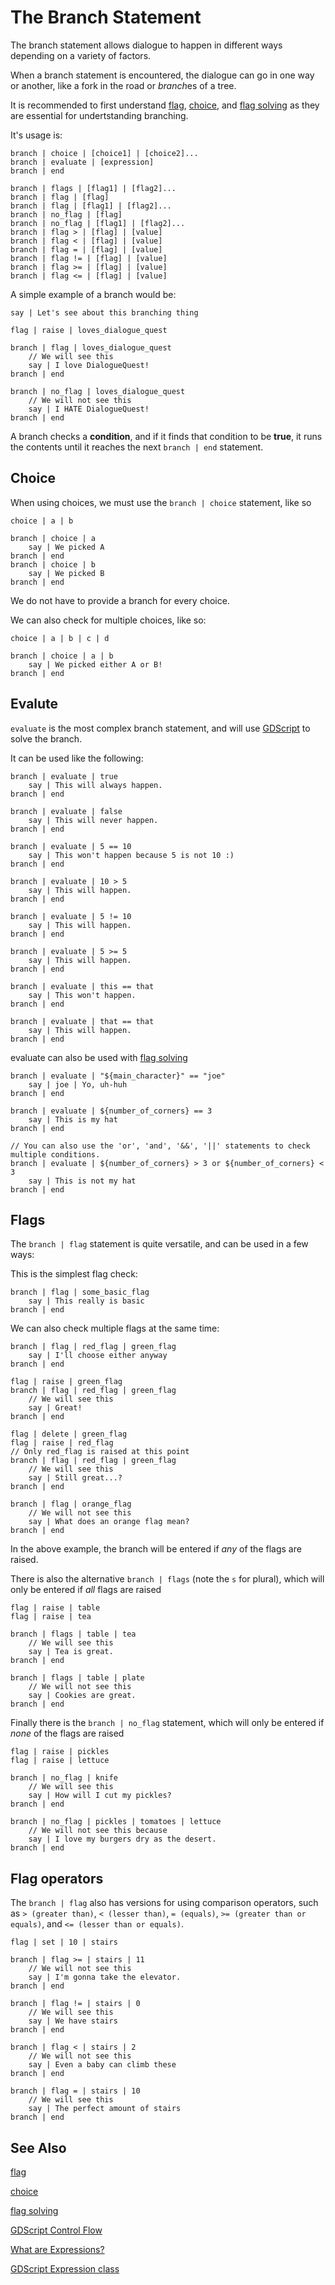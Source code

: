 # The Branch Statement

The branch statement allows dialogue to happen in different ways depending on a variety of factors.

When a branch statement is encountered, the dialogue can go in one way or another, like a fork in the road or *branch*es of a tree.

It is recommended to first understand [flag](#the-flag-statement), [choice](#the-choice-statement), and [flag solving](#flag-solving) as they are essential for undertstanding branching.

It's usage is:

```
branch | choice | [choice1] | [choice2]...
branch | evaluate | [expression]
branch | end

branch | flags | [flag1] | [flag2]...
branch | flag | [flag]
branch | flag | [flag1] | [flag2]...
branch | no_flag | [flag]
branch | no_flag | [flag1] | [flag2]...
branch | flag > | [flag] | [value]
branch | flag < | [flag] | [value]
branch | flag = | [flag] | [value]
branch | flag != | [flag] | [value]
branch | flag >= | [flag] | [value]
branch | flag <= | [flag] | [value]
```

A simple example of a branch would be:

```
say | Let's see about this branching thing

flag | raise | loves_dialogue_quest

branch | flag | loves_dialogue_quest
    // We will see this
    say | I love DialogueQuest!
branch | end

branch | no_flag | loves_dialogue_quest
    // We will not see this
    say | I HATE DialogueQuest!
branch | end
```

A branch checks a **condition**, and if it finds that condition to be **true**, it runs the contents until it reaches the next `branch | end` statement.

## Choice

When using choices, we must use the `branch | choice` statement, like so

```
choice | a | b

branch | choice | a
    say | We picked A
branch | end
branch | choice | b
    say | We picked B
branch | end
```

We do not have to provide a branch for every choice.

We can also check for multiple choices, like so:

```
choice | a | b | c | d

branch | choice | a | b
    say | We picked either A or B!
branch | end
```

## Evalute

`evaluate` is the most complex branch statement, and will use [GDScript](https://docs.godotengine.org/en/stable/tutorials/scripting/gdscript/gdscript_basics.html#statements-and-control-flow) to solve the branch.

It can be used like the following:

```
branch | evaluate | true
    say | This will always happen.
branch | end

branch | evaluate | false
    say | This will never happen.
branch | end

branch | evaluate | 5 == 10
    say | This won't happen because 5 is not 10 :)
branch | end

branch | evaluate | 10 > 5
    say | This will happen.
branch | end

branch | evaluate | 5 != 10
    say | This will happen.
branch | end

branch | evaluate | 5 >= 5
    say | This will happen.
branch | end

branch | evaluate | this == that
    say | This won't happen.
branch | end

branch | evaluate | that == that
    say | This will happen.
branch | end

```

evaluate can also be used with [flag solving](#flag-solving)

```
branch | evaluate | "${main_character}" == "joe"
    say | joe | Yo, uh-huh
branch | end

branch | evaluate | ${number_of_corners} == 3
    say | This is my hat
branch | end

// You can also use the 'or', 'and', '&&', '||' statements to check multiple conditions.
branch | evaluate | ${number_of_corners} > 3 or ${number_of_corners} < 3
    say | This is not my hat
branch | end
```

## Flags

The `branch | flag` statement is quite versatile, and can be used in a few ways:

This is the simplest flag check:

```
branch | flag | some_basic_flag
    say | This really is basic
branch | end
```

We can also check multiple flags at the same time:

```
branch | flag | red_flag | green_flag
    say | I'll choose either anyway
branch | end

flag | raise | green_flag
branch | flag | red_flag | green_flag
    // We will see this
    say | Great!
branch | end

flag | delete | green_flag
flag | raise | red_flag
// Only red_flag is raised at this point
branch | flag | red_flag | green_flag
    // We will see this
    say | Still great...?
branch | end

branch | flag | orange_flag
    // We will not see this
    say | What does an orange flag mean?
branch | end
```

In the above example, the branch will be entered if *any* of the flags are raised.

There is also the alternative `branch | flags` (note the `s` for plural), which will only be entered if *all* flags are raised

```
flag | raise | table
flag | raise | tea

branch | flags | table | tea
    // We will see this
    say | Tea is great.
branch | end

branch | flags | table | plate
    // We will not see this
    say | Cookies are great.
branch | end
```

Finally there is the `branch | no_flag` statement, which will only be entered if *none* of the flags are raised

```
flag | raise | pickles
flag | raise | lettuce

branch | no_flag | knife
    // We will see this
    say | How will I cut my pickles?
branch | end

branch | no_flag | pickles | tomatoes | lettuce
    // We will not see this because
    say | I love my burgers dry as the desert.
branch | end
```

## Flag operators

The `branch | flag` also has versions for using comparison operators, such as `> (greater than)`, `< (lesser than)`, `= (equals)`, `>= (greater than or equals)`, and `<= (lesser than or equals)`.

```
flag | set | 10 | stairs

branch | flag >= | stairs | 11
    // We will not see this
    say | I'm gonna take the elevator.
branch | end

branch | flag != | stairs | 0
    // We will see this
    say | We have stairs
branch | end

branch | flag < | stairs | 2
    // We will not see this
    say | Even a baby can climb these
branch | end

branch | flag = | stairs | 10
    // We will see this
    say | The perfect amount of stairs
branch | end
```

## See Also

[flag](#the-flag-statement)

[choice](#the-choice-statement)

[flag solving](#flag-solving)

[GDScript Control Flow](https://docs.godotengine.org/en/stable/tutorials/scripting/gdscript/gdscript_basics.html#statements-and-control-flow)

[What are Expressions?](https://www.geeksforgeeks.org/what-is-an-expression-and-what-are-the-types-of-expressions/)

[GDScript Expression class](https://docs.godotengine.org/en/stable/tutorials/scripting/evaluating_expressions.html)

